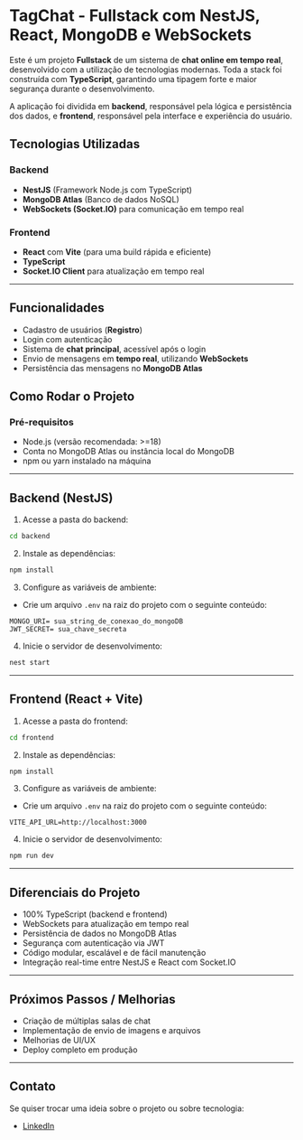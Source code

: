 # TagChat - Fullstack com NestJS, React, MongoDB e WebSockets
Este é um projeto **Fullstack** de um sistema de **chat online em tempo real**, desenvolvido com a utilização de tecnologias modernas. Toda a stack foi construída com **TypeScript**, garantindo uma tipagem forte e maior segurança durante o desenvolvimento.

A aplicação foi dividida em **backend**, responsável pela lógica e persistência dos dados, e **frontend**, responsável pela interface e experiência do usuário.
## Tecnologias Utilizadas
### Backend
- **NestJS** (Framework Node.js com TypeScript)
- **MongoDB Atlas** (Banco de dados NoSQL)
- **WebSockets (Socket.IO)** para comunicação em tempo real
### Frontend
- **React** com **Vite** (para uma build rápida e eficiente)
- **TypeScript**
- **Socket.IO Client** para atualização em tempo real
---
## Funcionalidades
- Cadastro de usuários (**Registro**)
- Login com autenticação
- Sistema de **chat principal**, acessível após o login
- Envio de mensagens em **tempo real**, utilizando **WebSockets**
- Persistência das mensagens no **MongoDB Atlas**

## Como Rodar o Projeto
### Pré-requisitos
- Node.js (versão recomendada: >=18)
- Conta no MongoDB Atlas ou instância local do MongoDB
- npm ou yarn instalado na máquina
---
## Backend (NestJS)
1. Acesse a pasta do backend:
 ```bash
 cd backend
 ```
2. Instale as dependências:
 ```bash
 npm install
 ```
3. Configure as variáveis de ambiente:
 - Crie um arquivo `.env` na raiz do projeto com o seguinte conteúdo:
 ```env
 MONGO_URI= sua_string_de_conexao_do_mongoDB
 JWT_SECRET= sua_chave_secreta
 ```
4. Inicie o servidor de desenvolvimento:
 ```bash
 nest start
 ```
---
## Frontend (React + Vite)
1. Acesse a pasta do frontend:
 ```bash
 cd frontend
 ```
2. Instale as dependências:
 ```bash
 npm install
 ```
3. Configure as variáveis de ambiente:
 - Crie um arquivo `.env` na raiz do projeto com o seguinte conteúdo:
 ```env
 VITE_API_URL=http://localhost:3000
 ```
4. Inicie o servidor de desenvolvimento:
 ```bash
 npm run dev
 ```
---
## Diferenciais do Projeto
- 100% TypeScript (backend e frontend)
- WebSockets para atualização em tempo real
- Persistência de dados no MongoDB Atlas
- Segurança com autenticação via JWT
- Código modular, escalável e de fácil manutenção
- Integração real-time entre NestJS e React com Socket.IO
---
## Próximos Passos / Melhorias
- Criação de múltiplas salas de chat
- Implementação de envio de imagens e arquivos
- Melhorias de UI/UX
- Deploy completo em produção
---
## Contato
Se quiser trocar uma ideia sobre o projeto ou sobre tecnologia:
- [LinkedIn](https://www.linkedin.com/in/felipe-silva-pires-07bb44233/)